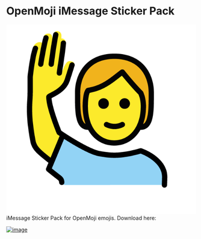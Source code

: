 # OpenMoji iMessage Sticker Pack

![image](header.png)
iMessage Sticker Pack for OpenMoji emojis. Download here:

[![image](https://developer.apple.com/app-store/marketing/guidelines/images/badge-download-on-the-app-store.svg)](https://itunes.apple.com/us/app/openmoji-stickers/id1401939102?ls=1&mt=8)
